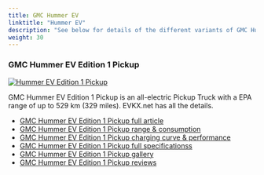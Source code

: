 ```yaml
---
title: GMC Hummer EV
linktitle: "Hummer EV"
description: "See below for details of the different variants of GMC Hummer EV"
weight: 30
---
```

### GMC Hummer EV Edition 1 Pickup

<a href="hummer_ev_edition_1_pickup/"><img src="https://media.evkx.net/multimedia/models/gmc/hummer_ev/hummer_ev_edition_1_pickup/main_1_st.jpg" class="img-fluid" alt="Hummer EV Edition 1 Pickup" ></a>

GMC Hummer EV Edition 1 Pickup is an all-electric Pickup Truck with a EPA range of up to 529 km (329 miles). EVKX.net has all the details. 

- [GMC Hummer EV Edition 1 Pickup full article](hummer_ev_edition_1_pickup/)
- [GMC Hummer EV Edition 1 Pickup range & consumption](hummer_ev_edition_1_pickup/rangeandconsumption/)
- [GMC Hummer EV Edition 1 Pickup charging curve & performance](hummer_ev_edition_1_pickup/chargingcurve/)
- [GMC Hummer EV Edition 1 Pickup full specificationss](hummer_ev_edition_1_pickup/specifications/)
- [GMC Hummer EV Edition 1 Pickup gallery](hummer_ev_edition_1_pickup/gallery/)
- [GMC Hummer EV Edition 1 Pickup reviews](hummer_ev_edition_1_pickup/reviews/)

